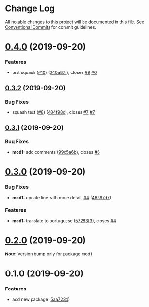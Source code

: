 # Change Log

All notable changes to this project will be documented in this file.
See [Conventional Commits](https://conventionalcommits.org) for commit guidelines.

# [0.4.0](https://github.com/LonnyGomes/conventional-commits-lerna-poc/compare/v0.3.2...v0.4.0) (2019-09-20)


### Features

* test squash ([#10](https://github.com/LonnyGomes/conventional-commits-lerna-poc/issues/10)) ([040a87f](https://github.com/LonnyGomes/conventional-commits-lerna-poc/commit/040a87f)), closes [#9](https://github.com/LonnyGomes/conventional-commits-lerna-poc/issues/9) [#6](https://github.com/LonnyGomes/conventional-commits-lerna-poc/issues/6)





## [0.3.2](https://github.com/LonnyGomes/conventional-commits-lerna-poc/compare/v0.3.1...v0.3.2) (2019-09-20)


### Bug Fixes

* squash test ([#8](https://github.com/LonnyGomes/conventional-commits-lerna-poc/issues/8)) ([484f98d](https://github.com/LonnyGomes/conventional-commits-lerna-poc/commit/484f98d)), closes [#7](https://github.com/LonnyGomes/conventional-commits-lerna-poc/issues/7) [#7](https://github.com/LonnyGomes/conventional-commits-lerna-poc/issues/7)





## [0.3.1](https://github.com/LonnyGomes/conventional-commits-lerna-poc/compare/v0.3.0...v0.3.1) (2019-09-20)


### Bug Fixes

* **mod1:** add comments ([99d5a6b](https://github.com/LonnyGomes/conventional-commits-lerna-poc/commit/99d5a6b)), closes [#6](https://github.com/LonnyGomes/conventional-commits-lerna-poc/issues/6)





# [0.3.0](https://github.com/LonnyGomes/conventional-commits-lerna-poc/compare/v0.2.1...v0.3.0) (2019-09-20)


### Bug Fixes

* **mod1:** update line with more detail, [#4](https://github.com/LonnyGomes/conventional-commits-lerna-poc/issues/4) ([46397d7](https://github.com/LonnyGomes/conventional-commits-lerna-poc/commit/46397d7))


### Features

* **mod1:** translate to portuguese ([57283f3](https://github.com/LonnyGomes/conventional-commits-lerna-poc/commit/57283f3)), closes [#4](https://github.com/LonnyGomes/conventional-commits-lerna-poc/issues/4)





# [0.2.0](https://github.com/LonnyGomes/conventional-commits-lerna-poc/compare/v0.1.0...v0.2.0) (2019-09-20)

**Note:** Version bump only for package mod1





# 0.1.0 (2019-09-20)


### Features

* add new package ([5aa7234](https://github.com/LonnyGomes/conventional-commits-lerna-poc/commit/5aa7234))
